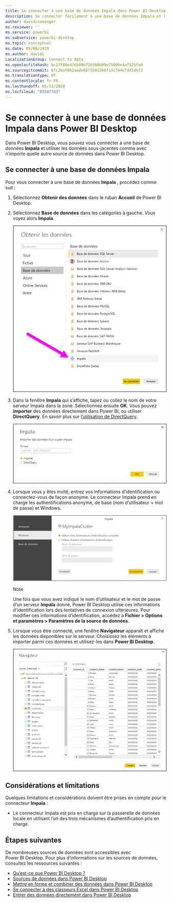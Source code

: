 ```yaml
---
title: Se connecter à une base de données Impala dans Power BI Desktop
description: Se connecter facilement à une base de données Impala et l’utiliser dans Power BI Desktop
author: davidiseminger
ms.reviewer: ''
ms.service: powerbi
ms.subservice: powerbi-desktop
ms.topic: conceptual
ms.date: 05/08/2019
ms.author: davidi
LocalizationGroup: Connect to data
ms.openlocfilehash: bc27f08e476b90b720368609e75099e4af325fe0
ms.sourcegitcommit: bfc2baf862aade6873501566f13c744efdd146f3
ms.translationtype: HT
ms.contentlocale: fr-FR
ms.lasthandoff: 05/13/2020
ms.locfileid: "83347743"
---
```

# <a name="connect-to-an-impala-database-in-power-bi-desktop"></a>Se connecter à une base de données Impala dans Power BI Desktop
Dans Power BI Desktop, vous pouvez vous connecter à une base de données **Impala** et utiliser les données sous-jacentes comme avec n’importe quelle autre source de données dans Power BI Desktop.

## <a name="connect-to-an-impala-database"></a>Se connecter à une base de données Impala
Pour vous connecter à une base de données **Impala** , procédez comme suit : 

1. Sélectionnez **Obtenir des données** dans le ruban **Accueil** de Power BI Desktop. 

2. Sélectionnez **Base de données** dans les catégories à gauche. Vous voyez alors **Impala**.

    ![Obtenir des données](media/desktop-connect-impala/connect_impala_2.png)

3. Dans la fenêtre **Impala** qui s’affiche, tapez ou collez le nom de votre serveur Impala dans la zone. Sélectionnez ensuite **OK**. Vous pouvez **importer** des données directement dans Power BI, ou utiliser **DirectQuery**. En savoir plus sur [l’utilisation de DirectQuery](desktop-use-directquery.md).

    ![Fenêtre d’Impala](media/desktop-connect-impala/connect_impala_3a.png)

4. Lorsque vous y êtes invité, entrez vos informations d’identification ou connectez-vous de façon anonyme. Le connecteur Impala prend en charge les authentifications anonyme, de base (nom d’utilisateur + mot de passe) et Windows.

    ![Connecteur Impala](media/desktop-connect-impala/connect_impala_4.png)

    > [!NOTE]
    > Une fois que vous avez indiqué le nom d’utilisateur et le mot de passe d’un serveur **Impala** donné, Power BI Desktop utilise ces informations d'identification lors des tentatives de connexion ultérieures. Pour modifier ces informations d’identification, accédez à **Fichier > Options et paramètres > Paramètres de la source de données**.


5. Lorsque vous être connecté, une fenêtre **Navigateur** apparaît et affiche les données disponibles sur le serveur. Choisissez les éléments à importer parmi ces données et utilisez-les dans **Power BI Desktop**.

    ![Fenêtre du navigateur](media/desktop-connect-impala/connect_impala_5.png)

## <a name="considerations-and-limitations"></a>Considérations et limitations
Quelques limitations et considérations doivent être prises en compte pour le connecteur **Impala** :

* Le connecteur Impala est pris en charge sur la passerelle de données locale en utilisant l’un des trois mécanismes d’authentification pris en charge.

## <a name="next-steps"></a>Étapes suivantes
De nombreuses sources de données sont accessibles avec Power BI Desktop. Pour plus d’informations sur les sources de données, consultez les ressources suivantes :

* [Qu’est-ce que Power BI Desktop ?](../fundamentals/desktop-what-is-desktop.md)
* [Sources de données dans Power BI Desktop](desktop-data-sources.md)
* [Mettre en forme et combiner des données dans Power BI Desktop](desktop-shape-and-combine-data.md)
* [Se connecter à des classeurs Excel dans Power BI Desktop](desktop-connect-excel.md)   
* [Entrer des données directement dans Power BI Desktop](desktop-enter-data-directly-into-desktop.md)   
